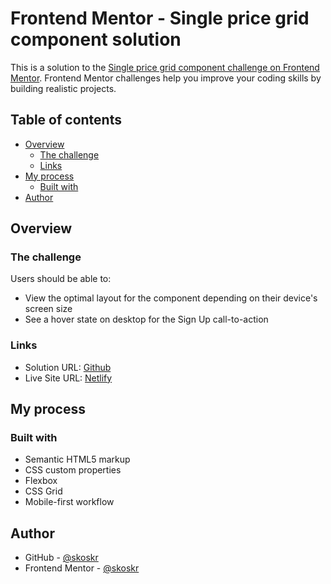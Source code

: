 # Frontend Mentor - Single price grid component solution

This is a solution to the [Single price grid component challenge on Frontend Mentor](https://www.frontendmentor.io/challenges/single-price-grid-component-5ce41129d0ff452fec5abbbc). Frontend Mentor challenges help you improve your coding skills by building realistic projects. 

## Table of contents

- [Overview](#overview)
  - [The challenge](#the-challenge)
  - [Links](#links)
- [My process](#my-process)
  - [Built with](#built-with)
- [Author](#author)

## Overview

### The challenge

Users should be able to:

- View the optimal layout for the component depending on their device's screen size
- See a hover state on desktop for the Sign Up call-to-action

### Links

- Solution URL: [Github](https://github.com/skoskr/Single-price-grid-component-solution)
- Live Site URL: [Netlify](https://wonderful-tiramisu-45969c.netlify.app)

## My process

### Built with

- Semantic HTML5 markup
- CSS custom properties
- Flexbox
- CSS Grid
- Mobile-first workflow

## Author

- GitHub - [@skoskr](https://github.com/skoskr)
- Frontend Mentor - [@skoskr](https://www.frontendmentor.io/profile/skoskr)
